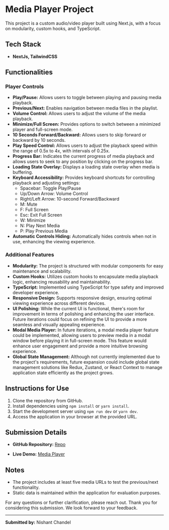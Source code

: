 # Media Player Project

This project is a custom audio/video player built using Next.js, with a focus on modularity, custom hooks, and TypeScript.

## Tech Stack

- **NextJs, TailwindCSS**

## Functionalities

### Player Controls
- **Play/Pause:** Allows users to toggle between playing and pausing media playback.
- **Previous/Next:** Enables navigation between media files in the playlist.
- **Volume Control:** Allows users to adjust the volume of the media playback.
- **Minimize/Full Screen:** Provides options to switch between a minimized player and full-screen mode.
- **10 Seconds Forward/Backward:** Allows users to skip forward or backward by 10 seconds.
- **Play Speed Control:** Allows users to adjust the playback speed within the range of 0.5x to 4x, with intervals of 0.25x.
- **Progress Bar:** Indicates the current progress of media playback and allows users to seek to any position by clicking on the progress bar.
- **Loading State Overlay:** Displays a loading state overlay when media is buffering.
- **Keyboard Accessibility:** Provides keyboard shortcuts for controlling playback and adjusting settings:
  - Spacebar: Toggle Play/Pause
  - Up/Down Arrow: Volume Control
  - Right/Left Arrow: 10-second Forward/Backward
  - M: Mute
  - F: Full Screen
  - Esc: Exit Full Screen
  - W: Minimize
  - N: Play Next Media
  - P: Play Previous Media
- **Automatic Controls Hiding:** Automatically hides controls when not in use, enhancing the viewing experience.

### Additional Features
- **Modularity:** The project is structured with modular components for easy maintenance and scalability.
- **Custom Hooks:** Utilizes custom hooks to encapsulate media playback logic, enhancing reusability and maintainability.
- **TypeScript:** Implemented using TypeScript for type safety and improved developer experience.
- **Responsive Design:** Supports responsive design, ensuring optimal viewing experience across different devices.
- **UI Polishing:** While the current UI is functional, there's room for improvement in terms of polishing and enhancing the user interface. Future iterations could focus on refining the UI to provide a more seamless and visually appealing experience.
- **Modal Media Player:** In future iterations, a modal media player feature could be implemented, allowing users to preview media in a modal window before playing it in full-screen mode. This feature would enhance user engagement and provide a more intuitive browsing experience.
- **Global State Management:** Although not currently implemented due to the project's requirements, future expansion could include global state management solutions like Redux, Zustand, or React Context to manage application state efficiently as the project grows.

## Instructions for Use

1. Clone the repository from GitHub.
2. Install dependencies using `npm install` or `yarn install`.
3. Start the development server using `npm run dev` or `yarn dev`.
4. Access the application in your browser at the provided URL.

## Submission Details

- **GitHub Repository:** [Repo](#)

- **Live Demo:** [Media Player](https://react-media-player-sage.vercel.app/)

## Notes

- The project includes at least five media URLs to test the previous/next functionality.
- Static data is maintained within the application for evaluation purposes.

For any questions or further clarification, please reach out. Thank you for considering this submission. We look forward to your feedback.

---
**Submitted by:** Nishant Chandel
